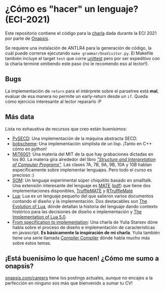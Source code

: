 # ¿Cómo es "hacer" un lenguaje? (ECI-2021)

Este repositorio contiene el código para la [charla] dada durante la ECI 2021
por parte de [Onapsis].

Se requiere una instalación de ANTLR4 para la generación de código, la cuál
puede correrse ejecutando `make grammar/OnaVisitor.py`. El Makefile también
incluye el target `test` que corre [unittest] pero por ser expeditivo con la
charla terminé omitiendo este paso (no le recomendo eso al lector!).

## Bugs

La implementación de `return` para el intérprete sobre el parsetree está
**mal**, evaluar de esa manera no permite un early-return desde un `if`. Queda
cómo ejercicio interesante al lector repararlo :P

## Más data

Lista no exhaustiva de recursos que creo están buenísimos:
- [PySECD](https://github.com/carlohamalainen/pysecd): Una implementación de la máquina abstracta SECD.
- [bobscheme](https://github.com/eliben/bobscheme): Una implementación simplista de un lisp. ¡Tanto en C++ cómo en python!
- [MIT6001](https://youtube.com/playlist?list=PLE18841CABEA24090): Una materia del MIT de la que hay grabaciones dictadas en los 80. La materia gira alrededor del libro [_"Structure and Interpretation of Computer Programs"_](https://mitpress.mit.edu/sites/default/files/sicp/index.html). Las clases 7A, 7B, 9A, 9B, 10A y 10B hablan específicamente sobre implementar lenguajes. Pero todo el curso es precioso :)
- [SOM](http://som-st.github.io/): Un lenguaje experimental súper chiquitito basado en smalltalk. Una extensión interesante del lenguaje es [MATE](https://dl.acm.org/doi/10.1145/2814228.2814241) ([pdf](https://hal.inria.fr/hal-01185843/document)) que tiene dos implementaciones disponibles, [TruffleMATE](https://github.com/charig/truffleMate) y [RTruffleMate](https://github.com/gefarion/RTruffleMate)
- [Lua](https://www.lua.org/): Lua es un lenguaje pequeño del que salieron varios documentos contando el diseño y la implementación. Dos destacables son [The Evolution of Lua](http://www.lua.org/doc/hopl.pdf), dónde detallan la historia del lenguaje dando contexto histórico para las decisiones de diseño e implementación y [The Implementation of Lua 5.0](https://www.lua.org/doc/jucs05.pdf).
- [From specification to implementation](https://www.youtube.com/watch?v=uSkiDxb0m0Y): Una charla de Yulia Starsev dóne habla sobre el proceso de diseño e implementación de características en javascript. **Es básicamente la inspiración de mi charla**. Yulia también tiene una serie llamada [Compiler Compiler](https://www.youtube.com/playlist?list=PLo3w8EB99pqKF1FQllRsxyQh3sA7V2Hc-) dónde habla mucho más sobre estos temas.

## ¡Está buenísimo lo que hacen! ¿Cómo me sumo a onapsis?
[onapsis.com/careers](https://onapsis.com/careers) tiene los postings
actuales, aunque no encajes a la perfección en ninguno sos más que bienvenidx
a sumar tu CV!

[charla]: http://www.youtube.com/watch?v=wzxama2RsaE
[Onapsis]: https://onapsis.com/
[unittest]: https://docs.python.org/3/library/unittest.html
